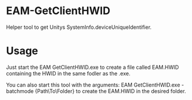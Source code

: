 # EAM-GetClientHWID
Helper tool to get Unitys SystemInfo.deviceUniqueIdentifier.

# Usage
Just start the EAM GetClientHWID.exe to create a file called EAM.HWID containing the HWID in the same fodler as the .exe.

You can also start this tool with the arguments: EAM GetClientHWID.exe -batchmode {Path\To\Folder} to create the EAM.HWID in the desired folder.
